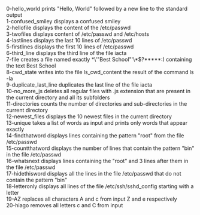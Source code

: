 0-hello_world prints "Hello, World" followed by a new line to the standard output <br/>
1-confused_smiley displays a confused smiley <br/>
2-hellofile displays the content of the /etc/passwd <br/>
3-twofiles displays content of /etc/passwd and /etc/hosts <br/>
4-lastlines displays the last 10 lines of /etc/passwd <br/>
5-firstlines displays the first 10 lines of /etc/passwd <br/>
6-third_line displays the third line of the file iacta <br/>
7-file creates a file named exactly \*\\'"Best School"\'\\\*$\?\*\*\*\*\*:) containing the text Best School <br/>
8-cwd_state writes into the file ls_cwd_content the result of the command ls -la <br/>
9-duplicate_last_line duplicates the last line of the file iacta <br/>
10-no_more_js deletes all regular files with .js extension that are present in the current directory and all its 
subfolders <br/>
11-directories counts the number of directories and sub-directories in the current directory <br/>
12-newest_files displays the 10 newest files in the current directory <br/>
13-unique takes a list of words as input and prints only words that appear exactly <br/>
14-findthatword displays lines containing the pattern "root" from the file /etc/passwd <br/>
15-countthatword displays the number of lines that contain the pattern "bin" in the file /etc/passwd <br/>
16-whatsnext displays lines containing the "root" and 3 lines after them in the file /etc/passwd <br/>
17-hidethisword displays all the lines in the file /etc/passwd that do not contain the pattern "bin" <br/>
18-letteronly displays all lines of the file /etc/ssh/sshd_config starting with a letter <br/>
19-AZ replaces all characters A and c from input Z and e respectively <br/>
20-hiago removes all letters c and C from input <br/>
 
